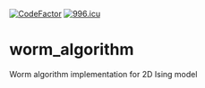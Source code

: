 [![CodeFactor](https://www.codefactor.io/repository/github/saforem2/worm_algorithm/badge)](https://www.codefactor.io/repository/github/saforem2/worm_algorithm)
<a href="https://996.icu"><img src="https://img.shields.io/badge/link-996.icu-red.svg" alt="996.icu"></a>
# worm_algorithm
Worm algorithm implementation for 2D Ising model

